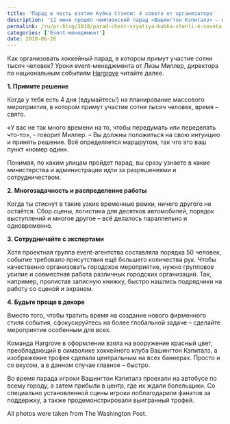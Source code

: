 ```yaml
---
title: 'Парад в честь взятия Кубка Стэнли: 4 совета от организатора'
description: '12 июня прошёл чемпионский парад «Вашингтон Кэпиталз» — впервые за 44-летнюю историю клуб из столицы США выиграл главный приз НХЛ. Но сейчас не об этом. Как организовать хоккейный парад, в котором примут участие сотни тысяч человек? Уроки event-менеджмента от Лизы Миллер, директора по национальным событиям Hargrove читайте далее. 1. Примите решение'
permalink: /ru/pr-blog/2018/parad-chest-vzyatiya-kubka-stenli-4-soveta-organizatora
categories: ['Event-менеджмент']
date: 2018-06-26
---
```

<p>Как организовать хоккейный парад, в котором примут участие сотни тысяч человек? Уроки event-менеджмента от Лизы Миллер, директора по национальным событиям <a href="http://www.hargroveinc.com/">Hargrove</a> читайте далее.</p>
<p><strong>1. Примите решение</strong></p>
<p>Когда у тебя есть 4 дня (вдумайтесь!) на планирование массового мероприятия, в котором примут участие сотни тысяч человек, время &ndash; свято.</p>
<p>&laquo;У вас не так много времени на то, чтобы передумать или переделать что-то&raquo;, - говорит Миллер. &ndash; Вы должны положиться на свою интуицию и принять решение. Всё определяется маршрутом, так что это ваш пункт &laquo;номер один&raquo;.</p>
<p>Понимая, по каким улицам пройдет парад, вы сразу узнаете в какие министерства и администрации идти за разрешениями и сотрудничеством.</p>
<p><strong>2. Многозадачность и распределение работы</strong></p>
<p>Когда ты стиснут в такие узкие временные рамки, ничего другого не остаётся. Сбор сцены, логистика для десятков автомобилей, порядок выступлений и многое другое &ndash; всё делалось параллельно и одновременно.</p>
<p><strong>3. Сотрудничайте с экспертами</strong></p>
<p>Хотя проектная группа event-агентства составляла порядка 50 человек, событие требовало присутствия&nbsp;ещё большего количества рук. Чтобы качественно организовать городское мероприятие, нужно групповое усилие и совместная работа различных городских организаций. Так, например, пролистав записную книжку, быстро нашлись подрядчики на работу со сценой и экраном.</p>
<p><strong>4. Будьте проще в декоре</strong></p>
<p>Вместо того, чтобы тратить время на создание нового фирменного стиля события, сфокусируйтесь на более глобальной задаче &ndash; сделайте мероприятие особенным для всех.</p>
<p>Команда Hargrove в оформлении взяла на вооружение красный цвет, преобладающий в символике хоккейного клуба Вашингтон Кэпиталз, а изображение трофея сделала центральным на всех баннерах. Просто и со вкусом, а в данном случае главное &ndash; быстро.</p>
<p>Во время парада игроки Вашингтон Кэпиталз проехали на автобусе по всему городу, а затем прибыли в центр, где их ждали болельщики. Со специально установленной сцены игроки поблагодарили фанатов за поддержку, а также продемонстрировали выигранный трофей.</p>
<p>All photos were taken from The Washington Post.&nbsp;</p>
